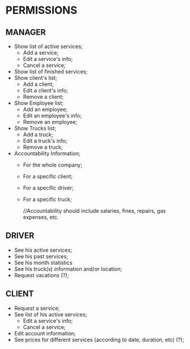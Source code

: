 # PERMISSIONS

## MANAGER
* Show list of active services;
    * Add a service;
    * Edit a service's info;
    * Cancel a service;
* Show list of finished services;
* Show client's list;
    * Add a client;
    * Edit a client's info;
    * Remove a client;
* Show Employee list;
    * Add an employee;
    * Edit an employee's info;
    * Remove an employee;
* Show Trucks list;
    * Add a truck;
    * Edit a truck's info;
    * Remove a truck;
* Accountability Information;
    * For the whole company;
    * For a specific client;
    * For a specific driver;
    * For a specific truck;
    
        //Accountability should include salaries, fines, repairs, gas expenses, etc.
              
## DRIVER
* See his active services;
* See his past services;
* See his month statistics
* See his truck(s) information and/or location;
* Request vacations (?);

## CLIENT
* Request a service;
* See list of his active services;
    * Edit a service's info;
    * Cancel a service;
* Edit account information;
* See prices for different services (according to date, duration, etc) (?);
